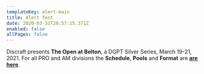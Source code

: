 ```yaml
---
templateKey: alert-main
title: Alert Test
date: 2020-03-31T20:57:15.371Z
enabled: false
allPages: false
---
```

Discraft presents **The Open at Belton**, a DGPT Silver Series, March 19-21, 2021. For all PRO and AM divisions the **Schedule**, **Pools** and **Format** are **[are here](/news)**.
